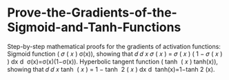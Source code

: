 # Prove-the-Gradients-of-the-Sigmoid-and-Tanh-Functions
Step-by-step mathematical proofs for the gradients of activation functions:  Sigmoid function ( 𝜎 ( 𝑥 ) σ(x)), showing that  𝑑 𝑑 𝑥 𝜎 ( 𝑥 ) = 𝜎 ( 𝑥 ) ( 1 − 𝜎 ( 𝑥 ) ) dx d ​  σ(x)=σ(x)(1−σ(x)). Hyperbolic tangent function ( tanh ⁡ ( 𝑥 ) tanh(x)), showing that  𝑑 𝑑 𝑥 tanh ⁡ ( 𝑥 ) = 1 − tanh ⁡ 2 ( 𝑥 ) dx d ​  tanh(x)=1−tanh  2  (x).

